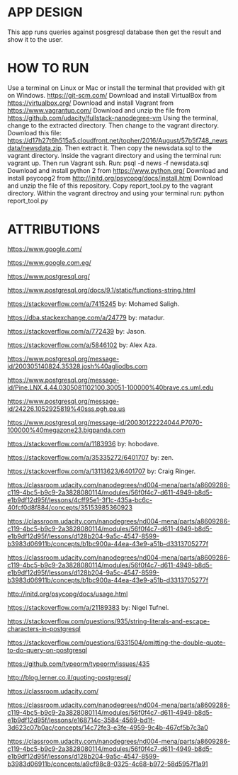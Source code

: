 APP DESIGN
==========

This app runs queries against posgresql database then get the result and show it to the user.


HOW TO RUN
==========

Use a terminal on Linux or Mac or install the terminal that provided with git on Windows. https://git-scm.com/
Download and install VirtualBox from https://virtualbox.org/
Download and install Vagrant from https://www.vagrantup.com/
Download and unzip the file from https://github.com/udacity/fullstack-nanodegree-vm
Using the terminal, change to the extracted directory. Then change to the vagrant directory.
Download this file: https://d17h27t6h515a5.cloudfront.net/topher/2016/August/57b5f748_newsdata/newsdata.zip. Then extract it. Then copy the newsdata.sql to the vagrant directory.
Inside the vagrant directory and using the terminal run: vagrant up. Then run Vagrant ssh.
Run: psql -d news -f newsdata.sql
Download and install python 2 from https://www.python.org/
Download and install psycopg2 from http://initd.org/psycopg/docs/install.html
Download and unzip the file of this repository.
Copy report_tool.py to the vagrant directory.
Within the vagrant directroy and using your terminal run: python report_tool.py


ATTRIBUTIONS
============
https://www.google.com/

https://www.google.com.eg/

https://www.postgresql.org/

https://www.postgresql.org/docs/9.1/static/functions-string.html

https://stackoverflow.com/a/7415245 by: Mohamed Saligh.

https://dba.stackexchange.com/a/24779 by: matadur.

https://stackoverflow.com/a/772439 by: Jason.

https://stackoverflow.com/a/5846102 by: Alex Aza.

https://www.postgresql.org/message-id/200305140824.35328.josh%40agliodbs.com

https://www.postgresql.org/message-id/Pine.LNX.4.44.0305081102100.30051-100000%40brave.cs.uml.edu

https://www.postgresql.org/message-id/24226.1052925819%40sss.pgh.pa.us

https://www.postgresql.org/message-id/20030122224044.P7070-100000%40megazone23.bigpanda.com

https://stackoverflow.com/a/1183936 by: hobodave.

https://stackoverflow.com/a/35335272/6401707 by: zen.

https://stackoverflow.com/a/13113623/6401707 by: Craig Ringer.

https://classroom.udacity.com/nanodegrees/nd004-mena/parts/a8609286-c119-4bc5-b9c9-2a3828080114/modules/56f0f4c7-d611-4949-b8d5-e1b9df12d95f/lessons/4cff95e1-3f1c-435a-bc6c-40fcf0d8f884/concepts/35153985360923

https://classroom.udacity.com/nanodegrees/nd004-mena/parts/a8609286-c119-4bc5-b9c9-2a3828080114/modules/56f0f4c7-d611-4949-b8d5-e1b9df12d95f/lessons/d128b204-9a5c-4547-8599-b3983d06911b/concepts/b1bc900a-44ea-43e9-a51b-d3313705277f

https://classroom.udacity.com/nanodegrees/nd004-mena/parts/a8609286-c119-4bc5-b9c9-2a3828080114/modules/56f0f4c7-d611-4949-b8d5-e1b9df12d95f/lessons/d128b204-9a5c-4547-8599-b3983d06911b/concepts/b1bc900a-44ea-43e9-a51b-d3313705277f

http://initd.org/psycopg/docs/usage.html

https://stackoverflow.com/a/21189383 by: Nigel Tufnel.

https://stackoverflow.com/questions/935/string-literals-and-escape-characters-in-postgresql

https://stackoverflow.com/questions/6331504/omitting-the-double-quote-to-do-query-on-postgresql

https://github.com/typeorm/typeorm/issues/435

http://blog.lerner.co.il/quoting-postgresql/

https://classroom.udacity.com/

https://classroom.udacity.com/nanodegrees/nd004-mena/parts/a8609286-c119-4bc5-b9c9-2a3828080114/modules/56f0f4c7-d611-4949-b8d5-e1b9df12d95f/lessons/e168714c-3584-4569-bd1f-3d623c07b0ac/concepts/14c72fe3-e3fe-4959-9c4b-467cf5b7c3a0

https://classroom.udacity.com/nanodegrees/nd004-mena/parts/a8609286-c119-4bc5-b9c9-2a3828080114/modules/56f0f4c7-d611-4949-b8d5-e1b9df12d95f/lessons/d128b204-9a5c-4547-8599-b3983d06911b/concepts/a9cf98c8-0325-4c68-b972-58d5957f1a91
